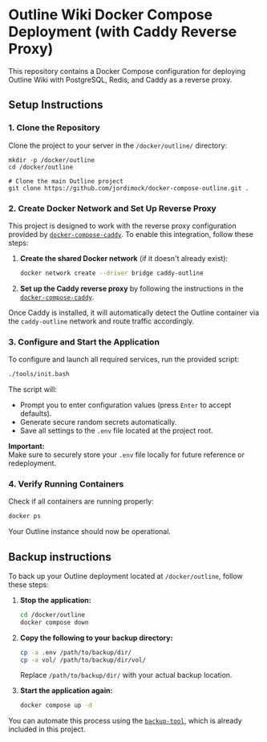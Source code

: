 # Outline Wiki Docker Compose Deployment (with Caddy Reverse Proxy)

This repository contains a Docker Compose configuration for deploying Outline Wiki with PostgreSQL, Redis, and Caddy as a reverse proxy.

## Setup Instructions

### 1. Clone the Repository

Clone the project to your server in the `/docker/outline/` directory:

```
mkdir -p /docker/outline
cd /docker/outline

# Clone the main Outline project
git clone https://github.com/jordimock/docker-compose-outline.git .
```


### 2. Create Docker Network and Set Up Reverse Proxy

This project is designed to work with the reverse proxy configuration provided by [`docker-compose-caddy`](https://github.com/jordimock/docker-compose-caddy). To enable this integration, follow these steps:

1. **Create the shared Docker network** (if it doesn't already exist):

   ```bash
   docker network create --driver bridge caddy-outline
   ```

2. **Set up the Caddy reverse proxy** by following the instructions in the [`docker-compose-caddy`](https://github.com/jordimock/docker-compose-caddy).  

Once Caddy is installed, it will automatically detect the Outline container via the `caddy-outline` network and route traffic accordingly.


### 3. Configure and Start the Application

To configure and launch all required services, run the provided script:

```bash
./tools/init.bash
```

The script will:

- Prompt you to enter configuration values (press `Enter` to accept defaults).
- Generate secure random secrets automatically.
- Save all settings to the `.env` file located at the project root.

**Important:**  
Make sure to securely store your `.env` file locally for future reference or redeployment.


### 4. Verify Running Containers

Check if all containers are running properly:

```bash
docker ps
```

Your Outline instance should now be operational.


## Backup instructions

To back up your Outline deployment located at `/docker/outline`, follow these steps:

1. **Stop the application:**

   ```bash
   cd /docker/outline
   docker compose down
   ```

2. **Copy the following to your backup directory:**

   ```bash
   cp -a .env /path/to/backup/dir/
   cp -a vol/ /path/to/backup/dir/vol/
   ```

   Replace `/path/to/backup/dir/` with your actual backup location.

3. **Start the application again:**

   ```bash
   docker compose up -d
   ```

You can automate this process using the [`backup-tool`](https://github.com/jordimock/backup-tool), which is already included in this project.
